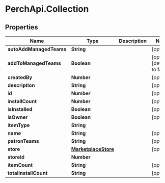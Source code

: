 # PerchApi.Collection

## Properties
Name | Type | Description | Notes
------------ | ------------- | ------------- | -------------
**autoAddManagedTeams** | **String** |  | [optional] 
**addToManagedTeams** | **Boolean** |  | [optional] [default to false]
**createdBy** | **Number** |  | [optional] 
**description** | **String** |  | [optional] 
**id** | **Number** |  | [optional] 
**installCount** | **Number** |  | [optional] 
**isInstalled** | **Boolean** |  | [optional] 
**isOwner** | **Boolean** |  | [optional] 
**itemType** | **String** |  | 
**name** | **String** |  | [optional] 
**patronTeams** | **String** |  | [optional] 
**store** | [**MarketplaceStore**](MarketplaceStore.md) |  | [optional] 
**storeId** | **Number** |  | 
**itemCount** | **String** |  | [optional] 
**totalInstallCount** | **String** |  | [optional] 


